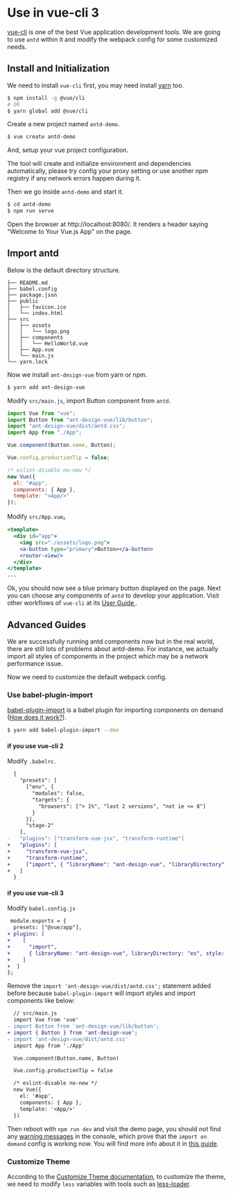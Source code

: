 # Use in vue-cli 3

[vue-cli](https://github.com/vuejs/vue-cli) is one of the best Vue application development tools. We are going to use `antd` within it and modify the webpack config for some customized needs.

## Install and Initialization

We need to install `vue-cli` first, you may need install [yarn](https://github.com/yarnpkg/yarn/) too.

```bash
$ npm install -g @vue/cli
# OR
$ yarn global add @vue/cli
```

Create a new project named `antd-demo`.

```bash
$ vue create antd-demo
```

And, setup your vue project configuration.

The tool will create and initialize environment and dependencies automatically,
please try config your proxy setting or use another npm registry if any network errors happen during it.

Then we go inside `antd-demo` and start it.

```bash
$ cd antd-demo
$ npm run serve
```

Open the browser at http://localhost:8080/. It renders a header saying "Welcome to Your Vue.js App" on the page.

## Import antd

Below is the default directory structure.

```
├── README.md
├── babel.config
├── package.json
├── public
│   ├── favicon.ico
│   └── index.html
├── src
│   ├── assets
│   │   └── logo.png
│   ├── components
│   │   └── HelloWorld.vue
│   ├── App.vue
│   └── main.js
└── yarn.lock
```

Now we install `ant-design-vue` from yarn or npm.

```bash
$ yarn add ant-design-vue
```

Modify `src/main.js`, import Button component from `antd`.

```jsx
import Vue from "vue";
import Button from "ant-design-vue/lib/button";
import "ant-design-vue/dist/antd.css";
import App from "./App";

Vue.component(Button.name, Button);

Vue.config.productionTip = false;

/* eslint-disable no-new */
new Vue({
  el: "#app",
  components: { App },
  template: "<App/>"
});
```

Modify `src/App.vue`。

```jsx
<template>
  <div id="app">
    <img src="./assets/logo.png">
    <a-button type="primary">Button></a-button>
    <router-view/>
  </div>
</template>
...
```

Ok, you should now see a blue primary button displayed on the page. Next you can choose any components of `antd` to develop your application. Visit other workflows of `vue-cli` at its [User Guide ](https://github.com/vuejs/vue-cli/blob/master/README.md).

## Advanced Guides

We are successfully running antd components now but in the real world, there are still lots of problems about antd-demo.
For instance, we actually import all styles of components in the project which may be a network performance issue.

Now we need to customize the default webpack config.

### Use babel-plugin-import

[babel-plugin-import](https://github.com/ant-design/babel-plugin-import) is a babel plugin for importing components on demand ([How does it work?](/ant-design-vue/docs/vue/getting-started/#Import-on-Demand)).

```bash
$ yarn add babel-plugin-import --dev
```

#### if you use vue-cli 2

Modify `.babelrc`.

```diff
  {
    "presets": [
      ["env", {
        "modules": false,
        "targets": {
          "browsers": ["> 1%", "last 2 versions", "not ie <= 8"]
        }
      }],
      "stage-2"
    ],
-   "plugins": ["transform-vue-jsx", "transform-runtime"]
+   "plugins": [
+     "transform-vue-jsx",
+     "transform-runtime",
+     ["import", { "libraryName": "ant-design-vue", "libraryDirectory": "es", "style": "css" }]
+   ]
  }
```

#### if you use vue-cli 3

Modify `babel.config.js`

```diff
 module.exports = {
  presets: ["@vue/app"],
+ plugins: [
+    [
+      "import",
+      { libraryName: "ant-design-vue", libraryDirectory: "es", style: true }
+    ]
+  ]
};
```

Remove the `import 'ant-design-vue/dist/antd.css';` statement added before because `babel-plugin-import` will import styles and import components like below:

```diff
  // src/main.js
  import Vue from 'vue'
- import Button from 'ant-design-vue/lib/button';
+ import { Button } from 'ant-design-vue';
- import 'ant-design-vue/dist/antd.css'
  import App from './App'

  Vue.component(Button.name, Button)

  Vue.config.productionTip = false

  /* eslint-disable no-new */
  new Vue({
    el: '#app',
    components: { App },
    template: '<App/>'
  })
```

Then reboot with `npm run dev` and visit the demo page, you should not find any [warning messages](https://zos.alipayobjects.com/rmsportal/vgcHJRVZFmPjAawwVoXK.png) in the console, which prove that the `import on demand` config is working now. You will find more info about it in [this guide](/ant-design-vue/docs/vue/getting-started/#Import-on-Demand).

### Customize Theme

According to the [Customize Theme documentation](/ant-design-vue/docs/vue/customize-theme), to customize the theme, we need to modify `less` variables with tools such as [less-loader](https://github.com/webpack/less-loader).
